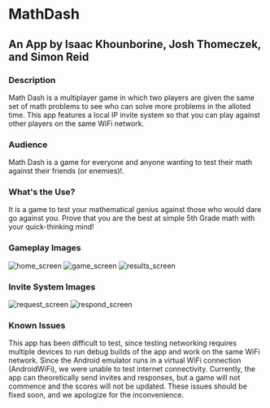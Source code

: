 # MathDash

## An App by Isaac Khounborine, Josh Thomeczek, and Simon Reid

### Description
Math Dash is a multiplayer game in which two players are given the same set of math problems to see who can solve more problems in the alloted time. This app features a local IP invite system so that you can play against other players on the same WiFi network.

### Audience
Math Dash is a game for everyone and anyone wanting to test their math against their friends (or enemies)!.

### What's the Use?
It is a game to test your mathematical genius against those who would dare go against you. Prove that you are the best at simple 5th Grade math with your quick-thinking mind!

### Gameplay Images
![home_screen](images/menu_screen.png)
![game_screen](images/game_screen.png)
![results_screen](images/results_screen.png)

### Invite System Images
![request_screen](images/request_screen.png)
![respond_screen](images/respond_screen.png)

### Known Issues
This app has been difficult to test, since testing networking requires multiple devices to run debug builds of the app and work on the same WiFi network. Since the Android emulator runs in a virtual WiFi connection (AndroidWiFi), we were unable to test internet connectivity. Currently, the app can theoretically send invites and responses, but a game will not commence and the scores will not be updated. These issues should be fixed soon, and we apologize for the inconvenience.

